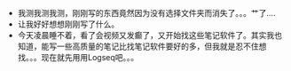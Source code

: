 - 我测我测我测，刚刚写的东西竟然因为没有选择文件夹而消失了。。。艹了....
- 让我好好想想刚刚写了什么。
- 今天凌晨睡不着，看了会视频又发癫了，又开始找这些笔记软件了。其实我也知道，能写一些高质量的笔记比找笔记软件要好的多，但我就是忍不住想找。。。现在就先用用Logseq吧。。。